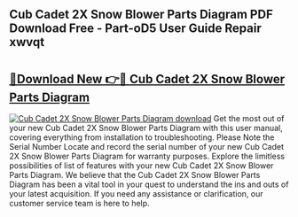 ## Cub Cadet 2X Snow Blower Parts Diagram PDF Download Free - Part-oD5 User Guide Repair xwvqt

# <h2><a href="http://dfls57.blite.top/?on=Cub+Cadet+2X+Snow+Blower+Parts+Diagram">🔗Download New 👉🔴 Cub Cadet 2X Snow Blower Parts Diagram</a></h2>

[![Cub Cadet 2X Snow Blower Parts Diagram download](https://i.imgur.com/lujVjoI.png)](http://dfls57.blite.top/?on=Cub+Cadet+2X+Snow+Blower+Parts+Diagram)
Get the most out of your new Cub Cadet 2X Snow Blower Parts Diagram with this user manual, covering everything from installation to troubleshooting. Please Note the Serial Number Locate and record the serial number of your new Cub Cadet 2X Snow Blower Parts Diagram for warranty purposes. Explore the limitless possibilities of list of features with your new Cub Cadet 2X Snow Blower Parts Diagram. We believe that the Cub Cadet 2X Snow Blower Parts Diagram has been a vital tool in your quest to understand the ins and outs of your latest acquisition. If you need any assistance or clarification, our customer service team is here to help.
